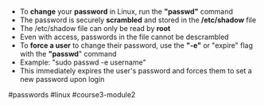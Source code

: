 -   To **change** your **password** in Linux, run the **"passwd"** command
-   The password is securely **scrambled** and stored in the **/etc/shadow** file
-   The /etc/shadow file can only be read by **root**
-   Even with access, passwords in the file cannot be descrambled
-   To **force a user** to change their password, use the **"-e"** or "expire" flag with the **"passwd**" command
-   Example: "sudo passwd -e username"
-   This immediately expires the user's password and forces them to set a new password upon login

#passwords #linux #course3-module2 